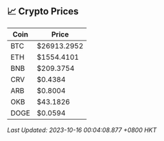## 📈 Crypto Prices

| Coin | Price |
| ---- | ----- |
| BTC | $26913.2952 |
| ETH | $1554.4101 |
| BNB | $209.3754 |
| CRV | $0.4384 |
| ARB | $0.8004 |
| OKB | $43.1826 |
| DOGE | $0.0594 |

_Last Updated: 2023-10-16 00:04:08.877 +0800 HKT_